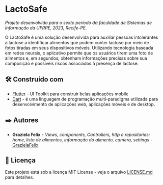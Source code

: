 # LactoSafe

_Projeto desenvolvido para o sexto periodo da faculdade de Sistemas de Informação da UFRPE, 2023, Recife-PE._


O LactoSafe é uma solução desenvolvida para auxiliar pessoas intolerantes à lactose a identificar alimentos que podem conter lactose por meio de fotos tiradas em seus dispositivos móveis. Utilizando tecnologia baseada em redes neurais, o aplicativo permite que os usuários tirem uma foto de alimentos e, em segundos, obtenham informações precisas sobre sua composição e possíveis riscos associados à presença de lactose.

## 🛠️ Construído com
* [Flutter](https://github.com/flutter) - UI Toolkit para construir belas aplicações mobile
* [Dart](https://dart.dev/guides) - é uma linguagem de programação multi-paradigma utilizada para desenvolvimento de aplicações web, aplicações móveis e de desktop.

## ✒️ Autores

* **Graziela Felix** - *Views, components, Controllers, http e repositories: home, lista de alimentos, informação do alimento, camera, settings* - [GrazielaFelix](https://github.com/Grazifelix)

## 📄 Licença

Este projeto está sob a licença MIT License - veja o arquivo [LICENSE.md](https://github.com/CabralArthur/lactosafe-app/blob/main/LICENSE) para detalhes.



